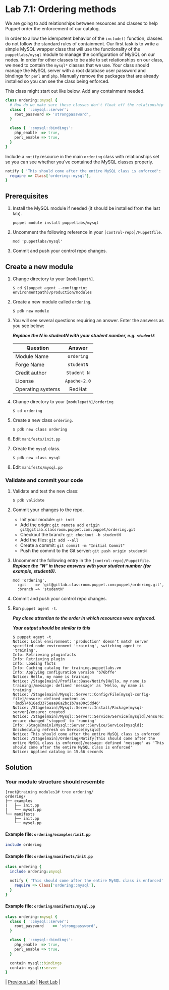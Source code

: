 # Lab 7.1: Ordering methods

We are going to add relationships between resources and classes to help Puppet order the enforcement of our catalog.

In order to allow the idempotent behavior of the `include()` function, classes do not follow the standard rules of containment. Our first task is to write a simple MySQL wrapper class that will use the functionality of the `puppetlabs/mysql` module to manage the configuration of MySQL on our nodes. In order for other classes to be able to set relationships on our class, we need to contain the `mysql*` classes that we use. Your class should manage the MySQL server with a root database user password and bindings for `perl` and `php`. Manually remove the packages that are already installed so you can see the class being enforced.

This class might start out like below. Add any containment needed.

```ruby
class ordering::mysql {
  # How do we make sure these classes don't float off the relationship graph?
  class { '::mysql::server':
    root_password => 'strongpassword',
  }

  class { '::mysql::bindings':
    php_enable  => true,
    perl_enable => true,
  }
}
```

Include a `notify` resource in the main `ordering` class with relationships set so you can see whether you've contained the MySQL classes properly.

```ruby
notify { 'This should come after the entire MySQL class is enforced':
  require => Class['ordering::mysql'],
}
```

## Prerequisites

1. Install the MySQL module if needed (it should be installed from the last lab).

    ```puppet module install puppetlabs/mysql```

1. Uncomment the following reference in your `[control-repo]/Puppetfile`.

    `mod 'puppetlabs/mysql'`

1. Commit and push your control repo changes.

## Create a new module

1. Change directory to your `[modulepath]`.

    ```$ cd $(puppet agent --configprint environmentpath)/production/modules```
  
1. Create a new module called `ordering`.

    ```$ pdk new module```

1. You will see several questions requiring an answer. Enter the answers as you see below:

    **_Replace the N in studentN with your student number, e.g. `student8`_**

    | Question           | Answer              |
    | ------------------ |:-------------------:|
    | Module Name        | `ordering`          |
    | Forge Name         | `studentN`          |
    | Credit author      | `Student N`         |
    | License            | `Apache-2.0`        |
    | Operating systems  | RedHat              |

1. Change directory to your `[modulepath]/ordering`

    ```$ cd ordering```

1. Create a new class `ordering`.

    ```$ pdk new class ordering```

1. Edit `manifests/init.pp`
1. Create the `mysql` class.

    ```$ pdk new class mysql```

1. Edit `manifests/mysql.pp`

### Validate and commit your code

1. Validate and test the new class:

    ```$ pdk validate```

1. Commit your changes to the repo.
    * Init your module: `git init`
    * Add the origin: `git remote add origin git@gitlab.classroom.puppet.com:puppet/ordering.git`
    * Checkout the branch: `git checkout -b studentN`
    * Add the files: `git add --all`
    * Create a commit: `git commit -m "Initial Commit"`
    * Push the commit to the Git server: `git push origin studentN`

1. Uncomment the following entry in the `[control-repo]/Puppetfile`.
    **_Replace the “N” in these answers with your student number (for example, student8)._**

    ```plaintext
    mod 'ordering',
      :git    => 'git@gitlab.classroom.puppet.com:puppet/ordering.git',
      :branch => 'studentN'
    ```

1. Commit and push your control repo changes.
1. Run `puppet agent -t`.

    **_Pay close attention to the order in which resources were enforced._**

    **_Your output should be similar to this_**

    ```plaintext
    $ puppet agent -t
    Notice: Local environment: 'production' doesn't match server specified node environment 'training', switching agent to 'training'.
    Info: Retrieving pluginfacts
    Info: Retrieving plugin
    Info: Loading facts
    Info: Caching catalog for training.puppetlabs.vm
    Info: Applying configuration version 'b76bffe'
    Notice: Hello, my name is training
    Notice: /Stage[main]/Profile::Base/Notify[Hello, my name is training]/message: defined 'message' as 'Hello, my name is training'
    Notice: /Stage[main]/Mysql::Server::Config/File[mysql-config-file]/ensure: defined content as '{md5}4b16ed3375eaa96a2bc1b7aa00c5dd46'
    Notice: /Stage[main]/Mysql::Server::Install/Package[mysql-server]/ensure: created
    Notice: /Stage[main]/Mysql::Server::Service/Service[mysqld]/ensure: ensure changed 'stopped' to 'running'
    Info: /Stage[main]/Mysql::Server::Service/Service[mysqld]: Unscheduling refresh on Service[mysqld]
    Notice: This should come after the entire MySQL class is enforced
    Notice: /Stage[main]/Ordering/Notify[This should come after the entire MySQL class is enforced]/message: defined 'message' as 'This should come after the entire MySQL class is enforced'
    Notice: Applied catalog in 15.66 seconds
    ```

## Solution

### Your module structure should resemble

```plaintext
[root@training modules]# tree ordering/
ordering/
├── examples
|   ├── init.pp
|   └── mysql.pp
└── manifests
    ├── init.pp
    └── mysql.pp
```

#### Example file: `ordering/examples/init.pp`

```ruby
include ordering
```

#### Example file: `ordering/manifests/init.pp`

```ruby
class ordering {
  include ordering::mysql

  notify { 'This should come after the entire MySQL class is enforced':
    require => Class['ordering::mysql'],
  }
}
```

#### Example file: `ordering/manifests/mysql.pp`

```ruby
class ordering::mysql {
  class { '::mysql::server':
    root_password    => 'strongpassword',
  }

  class { '::mysql::bindings':
    php_enable  => true,
    perl_enable => true,
  }

  contain mysql::bindings
  contain mysql::server
}
```

|  [Previous Lab](../lab-06.2-Iterating-with-each)  |  [Next Lab](../lab-07.2-Export-a-resource)  |
